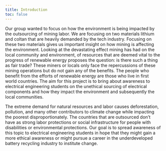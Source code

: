```yaml
---
title: Introduction
toc: false
---
```


Our group wanted to focus on how the environment is being impacted by the outsourcing of mining labor. We are focusing on two materials lithium and coltan that are heavily demanded by the tech industry. Focusing on these two materials gives us important insight on how mining is affecting the environment. Looking at the devastating effect mining has had on the local community and environment, of resources that are deemed vital to the progress of renewable energy proposes the question: is there such a thing as fair trade? These miners or locals only face the repercussions of these mining operations but do not gain any of the benefits. The people who benefit from the efforts of renewable energy are those who live in first world countries. The aim for this project is to bring about awareness to electrical engineering students on the unethical sourcing of electrical components and how they impact the environment and subsequently the local communities.

The extreme demand for natural resources and labor causes deforestation, pollution, and many other contributors to climate change while impacting the poorest disproportionately. The countries that are outsourced don’t have as strong labor protections or social infrastructure for people with disabilities or environmental protections. Our goal is to spread awareness of this topic to electrical engineering students in hope that they might gain a more ethical awareness or might pursue a career in the underdeveloped battery recycling industry to institute change.
